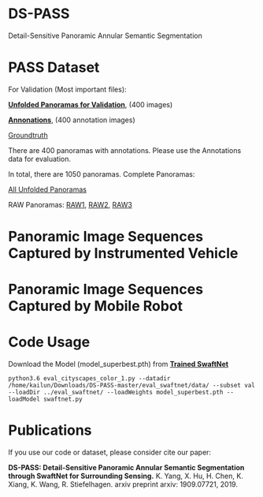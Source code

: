# DS-PASS
Detail-Sensitive Panoramic Annular Semantic Segmentation

# PASS Dataset
For Validation (Most important files):

[**Unfolded Panoramas for Validation**](https://pan.baidu.com/s/1lsd_CN9u4uSCp-KmE2pn9Q),
(400 images)

[**Annonations**](https://pan.baidu.com/s/12K8l3OKn2dDXzVAF8oqfWQ), (400 annotation images)

[Groundtruth](https://pan.baidu.com/s/1Y4Xp10J_fWrye_gLS3iyrA)

There are 400 panoramas with annotations. Please use the Annotations data for evaluation.

In total, there are 1050 panoramas. Complete Panoramas:

[All Unfolded Panoramas](https://pan.baidu.com/s/16BLZArMyVfP_dEYnshEicQ)

RAW Panoramas: [RAW1](https://pan.baidu.com/s/1LBTQnVHcL0TKoY7njtPiBg),
               [RAW2](https://pan.baidu.com/s/1B_kaC8uu531exuXMlCE6_A),
               [RAW3](https://pan.baidu.com/s/1car_7_dH58wKWDjM6brhlQ)


# Panoramic Image Sequences Captured by Instrumented Vehicle

# Panoramic Image Sequences Captured by Mobile Robot

# Code Usage
Download the Model (model_superbest.pth) from [**Trained SwaftNet**]()

```
python3.6 eval_cityscapes_color_1.py --datadir /home/kailun/Downloads/DS-PASS-master/eval_swaftnet/data/ --subset val --loadDir ../eval_swaftnet/ --loadWeights model_superbest.pth --loadModel swaftnet.py
```

# Publications
If you use our code or dataset, please consider cite our paper:

**DS-PASS: Detail-Sensitive Panoramic Annular Semantic Segmentation through SwaftNet for Surrounding Sensing.**
K. Yang, X. Hu, H. Chen, K. Xiang, K. Wang, R. Stiefelhagen.
arxiv preprint arxiv: 1909.07721, 2019.
